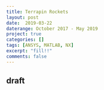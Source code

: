 ```yaml
---
title: Terrapin Rockets
layout: post
date:  2019-03-22
daterange: October 2017 - May 2019
project: true
categories: []
tags: [ANSYS, MATLAB, NX]
excerpt: "fill!!"
comments: false
---
```

## draft
